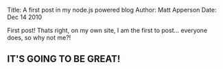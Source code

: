 Title: A first post in my node.js powered blog
Author: Matt Apperson
Date: Dec 14 2010

First post! Thats right, on my own site, I am the first to post... everyone does, so why not me?! 

## IT'S GOING TO BE GREAT!

